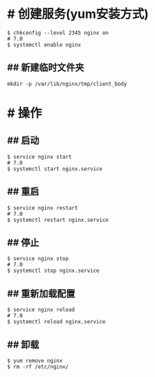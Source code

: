 # # 创建服务(yum安装方式)
```
$ chkconfig --level 2345 nginx on
# 7.0
$ systemctl enable nginx
```

## ## 新建临时文件夹
```
mkdir -p /var/lib/nginx/tmp/client_body
```

# # 操作
## ## 启动
```
$ service nginx start
# 7.0
$ systemctl start nginx.service
```
## ## 重启
```
$ service nginx restart
# 7.0
$ systemctl restart nginx.service
```
## ## 停止
```
$ service nginx stop
# 7.0
$ systemctl stop nginx.service
```
## ## 重新加载配置
```
$ service nginx reload
# 7.0
$ systemctl reload nginx.service
```
## ## 卸载
```
$ yum remove nginx
$ rm -rf /etc/nginx/
```
